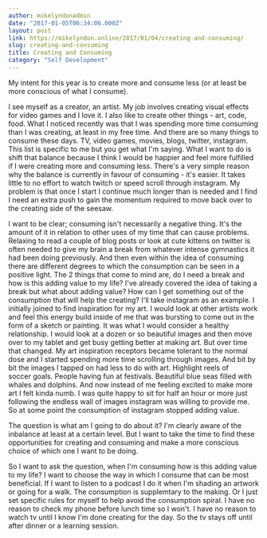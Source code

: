 ```yaml
---
author: mikelyndonadmin
date: "2017-01-05T06:34:06.000Z"
layout: post
link: https://mikelyndon.online/2017/01/04/creating-and-consuming/
slug: creating-and-consuming
title: Creating and Consuming
category: "Self Development"
---
```


My intent for this year is to create more and consume less (or at least be more conscious of what I consume).

I see myself as a creator, an artist. My job involves creating visual effects for video games and I love it. I also like to create other things - art, code, food. What I noticed recently was that I was spending more time consuming than I was creating, at least in my free time. And there are so many things to consume these days. TV, video games, movies, blogs, twitter, instagram. This list is specific to me but you get what I'm saying. What I want to do is shift that balance because I think I would be happier and feel more fulfilled if I were creating more and consuming less. There's a very simple reason why the balance is currently in favour of consuming - it's easier. It takes little to no effort to watch twitch or speed scroll through instagram. My problem is that once I start I continue much longer than is needed and I find I need an extra push to gain the momentum required to move back over to the creating side of the seesaw.

I want to be clear; consuming isn't necessarily a negative thing. It's the amount of it in relation to other uses of my time that can cause problems. Relaxing to read a couple of blog posts or look at cute kittens on twitter is often needed to give my brain a break from whatever intense gymnastics it had been doing previously. And then even within the idea of consuming there are different degrees to which the consumption can be seen in a positive light. The 2 things that come to mind are, do I need a break and how is this adding value to my life? I've already covered the idea of taking a break but what about adding value? How can I get something out of the consumption that will help the creating? I'll take instagram as an example. I initially joined to find inspiration for my art. I would look at other artists work and feel this energy build inside of me that was bursting to come out in the form of a sketch or painting. It was what I would consider a healthy relationship. I would look at a dozen or so beautiful images and then move over to my tablet and get busy getting better at making art. But over time that changed. My art inspiration receptors became tolerant to the normal dose and I started spending more time scrolling through images. And bit by bit the images I tapped on had less to do with art. Highlight reels of soccer goals. People having fun at festivals. Beautiful blue seas filled with whales and dolphins. And now instead of me feeling excited to make more art I felt kinda numb. I was quite happy to sit for half an hour or more just following the endless wall of images instagram was willing to provide me. So at some point the consumption of instagram stopped adding value.

The question is what am I going to do about it? I'm clearly aware of the inbalance at least at a certain level. But I want to take the time to find these opportunities for creating and consuming and make a more conscious choice of which one I want to be doing.

So I want to ask the question, when I'm consuming how is this adding value to my life? I want to choose the way in which I consume that can be most beneficial. If I want to listen to a podcast I do it when I'm shading an artwork or going for a walk. The consumption is supplemtary to the making. Or I just set specific rules for myself to help avoid the consumption spiral. I have no reason to check my phone before lunch time so I won't. I have no reason to watch tv until I know I'm done creating for the day. So the tv stays off until after dinner or a learning session.

